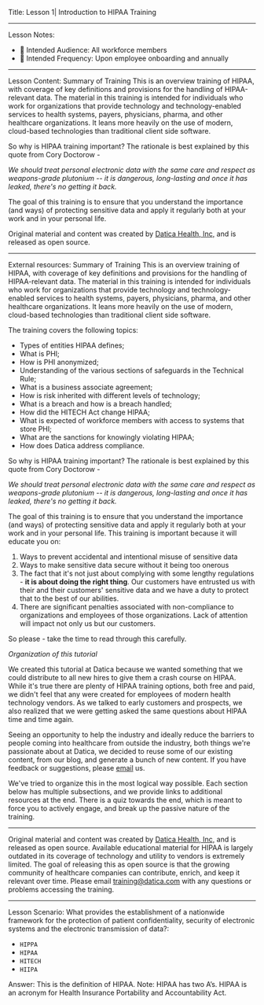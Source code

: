 Title:
Lesson 1| Introduction to HIPAA Training

---

Lesson Notes:
- :dart: Intended Audience: All workforce members
- :dart: Intended Frequency: Upon employee onboarding and annually

---

Lesson Content:
Summary of Training
This is an overview training of HIPAA, with coverage of key definitions and provisions for the handling of HIPAA-relevant data. The material in this training is intended for individuals who work for organizations that provide technology and technology-enabled services to health systems, payers, physicians, pharma, and other healthcare organizations. It leans more heavily on the use of modern, cloud-based technologies than traditional client side software.

So why is HIPAA training important? The rationale is best explained by this quote from Cory Doctorow -

*We should treat personal electronic data with the same care and respect as weapons-grade plutonium -- it is dangerous, long-lasting and once it has leaked, there's no getting it back.*

The goal of this training is to ensure that you understand the importance (and ways) of protecting sensitive data and apply it regularly both at your work and in your personal life.

Original material and content was created by [Datica Health, Inc,][1] and is released as open source.

---

External resources:
Summary of Training
This is an overview training of HIPAA, with coverage of key definitions and provisions for the handling of HIPAA-relevant data. The material in this training is intended for individuals who work for organizations that provide technology and technology-enabled services to health systems, payers, physicians, pharma, and other healthcare organizations. It leans more heavily on the use of modern, cloud-based technologies than traditional client side software.

The training covers the following topics:

* Types of entities HIPAA defines;
* What is PHI;
* How is PHI anonymized;
* Understanding of the various sections of safeguards in the Technical Rule;
* What is a business associate agreement;
* How is risk inherited with different levels of technology;
* What is a breach and how is a breach handled;
* How did the HITECH Act change HIPAA;
* What is expected of workforce members with access to systems that store PHI;
* What are the sanctions for knowingly violating HIPAA;
* How does Datica address compliance.

So why is HIPAA training important? The rationale is best explained by this quote from Cory Doctorow -

*We should treat personal electronic data with the same care and respect as weapons-grade plutonium -- it is dangerous, long-lasting and once it has leaked, there's no getting it back.*

The goal of this training is to ensure that you understand the importance (and ways) of protecting sensitive data and apply it regularly both at your work and in your personal life. This training is important because it will educate you on:

1. Ways to prevent accidental and intentional misuse of sensitive data
2. Ways to make sensitive data secure without it being too onerous
3. The fact that it's not just about complying with some lengthy regulations - **it is about doing the right thing**. Our customers have entrusted us with their and their customers' sensitive data and we have a duty to protect that to the best of our abilities.
4. There are significant penalties associated with non-compliance to organizations and employees of those organizations. Lack of attention will impact not only us but our customers.

So please - take the time to read through this carefully.

*Organization of this tutorial*

We created this tutorial at Datica because we wanted something that we could distribute to all new hires to give them a crash course on HIPAA. While it's true there are plenty of HIPAA training options, both free and paid, we didn't feel that any were created for employees of modern health technology vendors. As we talked to early customers and prospects, we also realized that we were getting asked the same questions about HIPAA time and time again.

Seeing an opportunity to help the industry and ideally reduce the barriers to people coming into healthcare from outside the industry, both things we're passionate about at Datica, we decided to reuse some of our existing content, from our blog, and generate a bunch of new content. If you have feedback or suggestions, please [email][2] us.

We've tried to organize this in the most logical way possible. Each section below has multiple subsections, and we provide links to additional resources at the end. There is a quiz towards the end, which is meant to force you to actively engage, and break up the passive nature of the training.

---- 

Original material and content was created by [Datica Health, Inc,][3] and is released as open source. Available educational material for HIPAA is largely outdated in its coverage of technology and utility to vendors is extremely limited. The goal of releasing this as open source is that the growing community of healthcare companies can contribute, enrich, and keep it relevant over time. Please email [training@datica.com][4] with any questions or problems accessing the training.

---

Lesson Scenario:
What provides the establishment of a nationwide framework for the protection of patient confidentiality, security of electronic systems and the electronic transmission of data?:

- `HIPPA`
- `HIPAA`
- `HITECH`
- `HIIPA`

Answer: This is the definition of HIPAA. Note: HIPAA has two A’s. HIPAA is an acronym for Health Insurance Portability and Accountability Act.

[1]:	https://datica.com
[2]:	mailto:training@datica.com
[3]:	https://datica.com
[4]:	mailto:training@datica.com